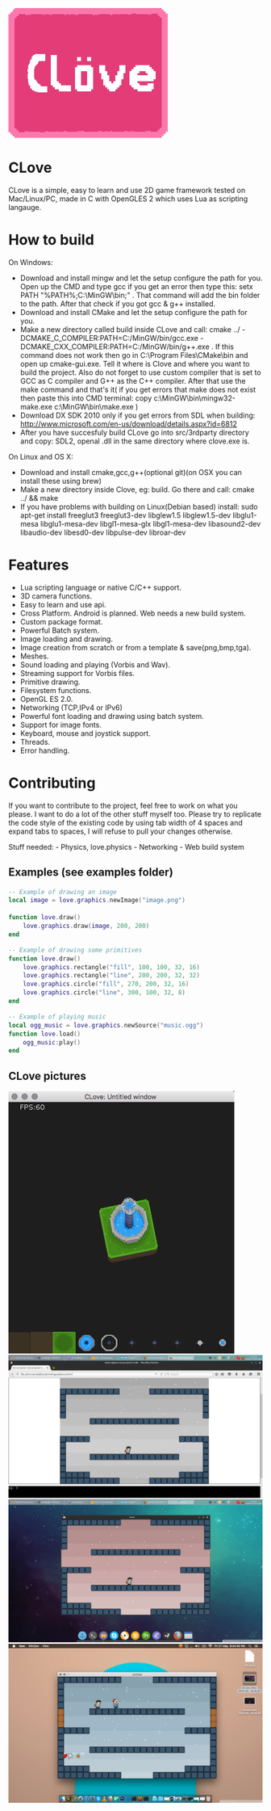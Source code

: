 ![Alt text](CLoveLogo.png?raw=true "CLove")

CLove
=====
CLove is a simple, easy to learn and use 2D game framework tested on
Mac/Linux/PC, made in C with OpenGLES 2 which uses Lua as scripting langauge.

How to build
============
On Windows: 
- Download and install mingw and let the setup configure the path for you. 
 Open up the CMD and type gcc if you get an error then type this: setx PATH "%PATH%;C:\MinGW\bin;" . That command will add 
 the bin folder to the path.
 After that check if you got gcc & g++ installed.
- Download and install CMake and let the setup configure the path for you.
- Make a new directory called build inside CLove and call: 
 cmake ../ -DCMAKE_C_COMPILER:PATH=C:/MinGW/bin/gcc.exe -DCMAKE_CXX_COMPILER:PATH=C:/MinGW/bin/g++.exe . If this command 
 does not work then go in C:\Program Files\CMake\bin and open up cmake-gui.exe. Tell it where is Clove and where you want to build the   project. Also do not forget to use custom compiler that is set to GCC as C compiler and G++ as the C++ compiler. 
 After that use the make command and that's it( if you get errors that make does not exist then paste this into CMD terminal: 
  copy c:\MinGW\bin\mingw32-make.exe c:\MinGW\bin\make.exe )
- Download DX SDK 2010 only if you get errors from SDL when building: http://www.microsoft.com/en-us/download/details.aspx?id=6812
- After you have succesfuly build CLove go into src/3rdparty directory and copy: SDL2, openal .dll in the same directory where clove.exe is.

On Linux and OS X:
- Download and install cmake,gcc,g++(optional git)(on OSX you can install these using brew)
- Make a new directory inside Clove, eg: build. Go there and call: cmake ../ &&
  make 
- If you have problems with building on Linux(Debian based) install: 
sudo apt-get install freeglut3 freeglut3-dev libglew1.5 libglew1.5-dev 
libglu1-mesa libglu1-mesa-dev libgl1-mesa-glx libgl1-mesa-dev libasound2-dev 
libaudio-dev libesd0-dev libpulse-dev libroar-dev

Features
========
- Lua scripting language or native C/C++ support.
- 3D camera functions.
- Easy to learn and use api.
- Cross Platform. Android is planned. Web needs a new build system.
- Custom package format.
- Powerful Batch system.
- Image loading and drawing.
- Image creation from scratch or from a template & save(png,bmp,tga).
- Meshes.
- Sound loading and playing (Vorbis and Wav).
- Streaming support for Vorbis files.
- Primitive drawing.
- Filesystem functions.
- OpenGL ES 2.0.
- Networking (TCP,IPv4 or IPv6)
- Powerful font loading and drawing using batch system.
- Support for image fonts. 
- Keyboard, mouse and joystick support.
- Threads.
- Error handling.

Contributing
========
If you want to contribute to the project, feel free to work on what you please. I want to do a lot of the other stuff myself too.
Please try to replicate the code style of the existing code by using tab width of 4 spaces and expand tabs to spaces, I will refuse to pull your changes otherwise.

Stuff needed: 
    - Physics, love.physics
	- Networking 
	- Web build system 

Examples (see examples folder)
--------
```lua
-- Example of drawing an image
local image = love.graphics.newImage("image.png")

function love.draw()
	love.graphics.draw(image, 200, 200)
end
```

```lua
-- Example of drawing some primitives
function love.draw()
	love.graphics.rectangle("fill", 100, 100, 32, 16)
	love.graphics.rectangle("line", 200, 200, 32, 32)
	love.graphics.circle("fill", 270, 200, 32, 16)
	love.graphics.circle("line", 300, 100, 32, 8)
end
```

```lua
-- Example of playing music
local ogg_music = love.graphics.newSource("music.ogg")
function love.load()
	ogg_music:play()
end
```

CLove pictures
-----------------------------
![Image 1:](data/4.png?raw=true "See examples folder")
![Image 2:](data/1.png?raw=true "Web")
![Image 3:](data/2.png?raw=true "Linux")
![Image 4:](data/3.png?raw=true "Os X")



